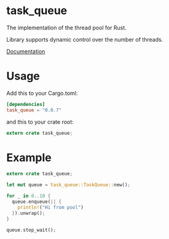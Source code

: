 # task_queue
The implementation of the thread pool for Rust.

Library supports dynamic control over the number of threads.

[Documentation](http://nirklav.github.io/task_queue/task_queue/index.html)

# Usage

Add this to your Cargo.toml:
``` toml
[dependencies]
task_queue = "0.0.7"
```
and this to your crate root:
``` rust
extern crate task_queue;
```

# Example

``` rust
extern crate task_queue;

let mut queue = task_queue::TaskQueue::new();

for _ in 0..10 {
  queue.enqueue(|| {
    println!("Hi from pool")
  }).unwrap();
}

queue.stop_wait();
```

